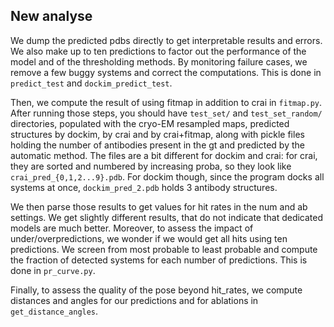 ## New analyse

We dump the predicted pdbs directly to get interpretable results and errors.
We also make up to ten predictions to factor out the performance of the model and of the thresholding methods.
By monitoring failure cases, we remove a few buggy systems and correct the computations.
This is done in `predict_test` and `dockim_predict_test`.

Then, we compute the result of using fitmap in addition to crai in `fitmap.py`.
After running those steps, you should have `test_set/` and `test_set_random/` directories, populated with the cryo-EM
resampled maps, predicted structures by dockim, by crai and by crai+fitmap, along with pickle files holding the number 
of antibodies present in the gt and predicted by the automatic method. 
The files are a bit different for dockim and crai: for crai, they are sorted and numbered by increasing proba,
so they look like `crai_pred_{0,1,2...9}.pdb`.
For dockim though, since the program docks all systems at once, `dockim_pred_2.pdb` holds 3 antibody structures.

We then parse those results to get values for hit rates in the num and ab settings.
We get slightly different results, that do not indicate that dedicated models are much better.
Moreover, to assess the impact of under/overpredictions, we wonder if we would get all hits using ten predictions.
We screen from most probable to least probable and compute the fraction of detected systems for each number of predictions.
This is done in `pr_curve.py`.

Finally, to assess the quality of the pose beyond hit_rates, we compute distances and angles for our predictions and 
for ablations in `get_distance_angles`.

